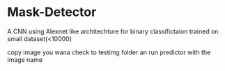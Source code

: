 # Mask-Detector
A CNN using Alexnet like architechture for binary classifictaion trained on small dataset(<10000)

copy image you wana check to testimg folder an run predictor with the image name
